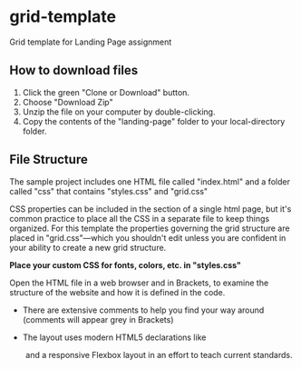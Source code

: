 # grid-template
Grid template for Landing Page assignment

## How to download files
1. Click the green "Clone or Download" button.
2. Choose "Download Zip"
3. Unzip the file on your computer by double-clicking.
4. Copy the contents of the "landing-page" folder to your local-directory folder.

## File Structure
The sample project includes one HTML file called "index.html" and a folder called "css" that contains "styles.css" and "grid.css"

CSS properties can be included in the <head> section of a single html page, but it's common practice to place all the CSS in a separate file to keep things organized. For this template the properties governing the grid structure are placed in "grid.css"—which you shouldn't edit unless you are confident in your ability to create a new grid structure.

**Place your custom CSS for fonts, colors, etc. in "styles.css"**

Open the HTML file in a web browser and in Brackets, to examine the structure of the website and how it is defined in the code.

* There are extensive comments to help you find your way around (comments will appear grey in Brackets)

* The layout uses modern HTML5 declarations like <header> and a responsive Flexbox layout in an effort to teach current standards.
